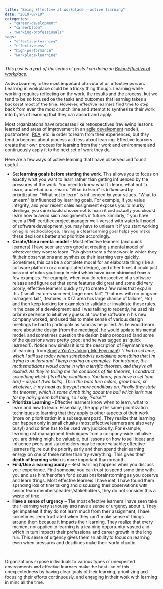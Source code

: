 ```yaml
---
title: "Being Effective at workplace - Active learning"
date: "2010-07-10"
categories: 
  - "career-development"
  - "careerbloom"
  - "working-professionals"
tags: 
  - "effective-learning"
  - "effectiveness"
  - "high-performance"
  - "workplace-learning"
---
```


_This post is a part of the series of posts I am doing on [Being Effective at workplace](http://careermanagement.wordpress.com/2010/07/03/being-effective-at-workplace/)._

Active Learning is the most important attribute of an effective person. Learning in workplace could be a tricky thing though. Learning while working requires reflecting on the work, the results and the process, but we tend to be so focused on the tasks and outcomes that learning takes a backseat most of the time. However, effective learners find time to step back from even the most crunch time and attempt to synthesize their work into bytes of learning that they can absorb and apply.

Most organizations have processes like retrospectives (reviewing lessons learned and areas of improvement in an [agile development](http://en.wikipedia.org/wiki/Agile_software_development) model), postmortem, [RCA](http://en.wikipedia.org/wiki/Root_cause_analysis), etc. in order to learn from their experiences, but they tend to become about process and less about learning. Effective learners create their own process for learning from their work and environment and continuously apply it to the next set of work they do.

Here are a few ways of active learning that I have observed and found useful:

- S**et learning goals before starting the work**. This allows you to focus on exactly what you want to learn rather than getting influenced by the pressures of the work. You need to know what to learn, what not to learn, and what to un-learn. "What to learn" is influenced by prioritization. "What not to learn" is influenced by your values. "What to unlearn" is influenced by learning goals. For example, if you value integrity, and your recent sales assignment exposes you to murky dealings, you can/should choose not to learn it and actually you should learn how to avoid such assignments in future. Similarly, if you have been a PMP certified project manager well-versed with waterfall model of software development, you may have to unlearn it if you start working on agile methodologies. Having a clear learning goal helps you make these decisions better and prioritize accordingly.
- **Create/Use a mental model** – Most effective learners (and quick learners) I have seen are very good at creating a [mental model](http://en.wikipedia.org/wiki/Mental_model) of whatever they want to learn. This gives them a framework in which they fit their observations and synthesize their learning very quickly. Sometimes, this can be a complete model for an elaborate thing (like a software platform or a complicated design), and other times it could just be a set of rules you keep in mind which have been abtracted from a few examples. For example, when you do retrospective of a software release and figure out that some features did great and some did very poorly, effective learners quickly try to create a few rules that explain this ('small features succeed, large ones fail", "features with no program managers fail", 'features in XYZ area has large chance of failure", etc) and then keep looking for examples to validate or invalidate these rules. In the case of a development lead I was talking to recently, he used his prior experience to intuitively guess at how the software in his new company worked, and used this to make sense of various design meetings he had to participate as soon as he joined. As he would learn more about the design (from the meetings), he would update his mental model, and sometimes question the design being proposed (and some of the questions were pretty good; and he was tagged as 'quick learned'!). Notice how similar it is to the description of Feynman's way of learning (from [Surely You're Joking, Mr. Feynman!](http://en.wikipedia.org/wiki/Surely_You%27re_Joking,_Mr._Feynman!)) _"I had a scheme, which I still use today when somebody is explaining something that I'm trying to understand: I keep making up examples. For instance, the mathematicians would come in with a terrific theorem, and they're all excited. As they're telling me the conditions of the theorem, I construct something which fits all the conditions. You know, you have a set (one ball) – disjoint (two balls). Then the balls turn colors, grow hairs, or whatever, in my head as they put more conditions on. Finally they state the theorem, which is some dumb thing about the ball which isn't true for my hairy green ball thing, so I say, 'False!'"_
- **Prioritize Learning** – Effective learners know when to learn, what to learn and how to learn. Essentially, the apply the same prioritization techniques to learning that they apply to other aspects of their work (more on prioritization in a subsequent post). They realize that learning can happen only in small chunks (most effective learners are also very busy!) and so time has to be used very judiciously. For example, learning risk management techniques from a company-wide initiative you are driving might be valuable, but lessons on how to sell ideas and influence peers and stakeholders may be more valuable; effective learners figure out the priority early and then spend their learning energy on one of these rather than try everything. This gives them **depth of learning** which is more important than breadth.
- **Find/Use a learning buddy** – Best learning happens when you discuss your experience. Find someone you can trust to spend some time with you and use him/her often for discussions/brainstorming as you observe and learn things. Most effective learners I have met, I have found them spending lots of time talking and discussing their observations with senior team members/leaders/stakeholders, they do not consider this a waste of time.
- **Have a sense of urgency** – The most effective learners I have seen take their learning very seriously and have a sense of urgency about it. They get impatient if they do not learn much from their assignment, I have sometimes seen frustrated when they can't make sense of things around them because it impacts their learning. They realize that every moment not applied to learning is a learning opportunity wasted and which in turn impacts their professional and career growth in the long run. This sense of urgency gives them an ability to focus on learning even when pressures and deadlines make their world chaotic.

 

Organizations expose individuals to various types of unexpected environments and effective learners make the best use of this unexpectedness by having clear goals of their learning, prioritizing and focusing their efforts continuously, and engaging in their work with learning in mind all the time.
